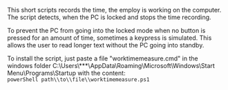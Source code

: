 This short scripts records the time, the employ is working on the computer.
The script detects, when the PC is locked and stops the time recording.

To prevent the PC from going into the locked mode when no button is pressed for an amount of time, sometimes a keypress is simulated.
This allows the user to read longer text without the PC going into standby.

To install the script, just paste a file "worktimemeasure.cmd" in the windows folder C:\\Users\\\*\*\*\\AppData\\Roaming\\Microsoft\\Windows\\Start Menu\\Programs\\Startup with the content:  
```powerShell path\\to\\file\\worktimemeasure.ps1```
